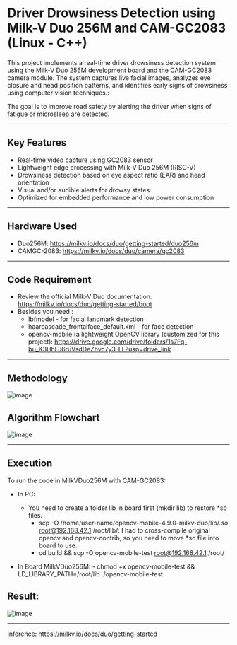 # Driver Drowsiness Detection using Milk-V Duo 256M and CAM-GC2083 (Linux - C++)

This project implements a real-time driver drowsiness detection system using the Milk-V Duo 256M development board and the CAM-GC2083 camera module. The system captures live facial images, analyzes eye closure and head position patterns, and identifies early signs of drowsiness using computer vision techniques.: 

The goal is to improve road safety by alerting the driver when signs of fatigue or microsleep are detected.

---

## Key Features

- Real-time video capture using GC2083 sensor
- Lightweight edge processing with Milk-V Duo 256M (RISC-V)
- Drowsiness detection based on eye aspect ratio (EAR) and head orientation
- Visual and/or audible alerts for drowsy states
- Optimized for embedded performance and low power consumption

---

## Hardware Used
- Duo256M: https://milkv.io/docs/duo/getting-started/duo256m
- CAMGC-2083: https://milkv.io/docs/duo/camera/gc2083

---
## Code Requirement 
- Review the official Milk-V Duo documentation: https://milkv.io/docs/duo/getting-started/boot
- Besides you need :
    - lbfmodel - for facial landmark detection
    - haarcascade_frontalface_default.xml - for face detection
    - opencv-mobile (a lightweight OpenCV library (customized for this project): https://drive.google.com/drive/folders/1s7Fq-bu_K3HhFJ6ruVsdDeZhvc7y3-LL?usp=drive_link

 ---
## Methodology 
![image](https://github.com/user-attachments/assets/24b1ab25-ec41-4766-9a4f-5568494e374d)

## Algorithm Flowchart
![image](https://github.com/user-attachments/assets/4eaea262-695a-488b-acb9-fbfbf1b09551)

---
## Execution
  
To run the code in MilkVDuo256M with CAM-GC2083: 
- In PC:
  * You need to create a folder lib in board first (mkdir lib) to restore *so files.
    - scp -O /home/user-name/opencv-mobile-4.9.0-milkv-duo/lib/*.so* root@192.168.42.1:/root/lib/: I had to cross-compile original opencv and opencv-contrib, so you need to move *so file into board        to use. 
    - cd build && scp -O opencv-mobile-test root@192.168.42.1:/root/
    
- In Board MilkVDuo256M:
      - chmod +x opencv-mobile-test && LD_LIBRARY_PATH=/root/lib ./opencv-mobile-test

## Result: 
![image](https://github.com/user-attachments/assets/f38315b2-7700-4c17-b59d-4b5ea6bd7c83)


--- 
Inference: 
https://milkv.io/docs/duo/getting-started

